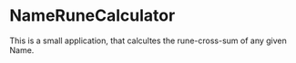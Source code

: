 # NameRuneCalculator

This is a small application, that calcultes the rune-cross-sum of any given Name.
